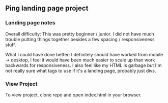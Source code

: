 ## Ping landing page project

### Landing page notes

Overall difficulty: This was pretty beginner / junior. I did not have much trouble putting things together besides a few spacing / responsiveness stuff.

What I could have done better: I definitely should have worked from mobile -> desktop, I feel it would have been much easier to scale up than work backwards for responsiveness. I also feel like my HTML is garbage but I'm not really sure what tags to use if it's a landing page, probably just divs.

### View Project

To view project, clone repo and open index.html in your browser.
